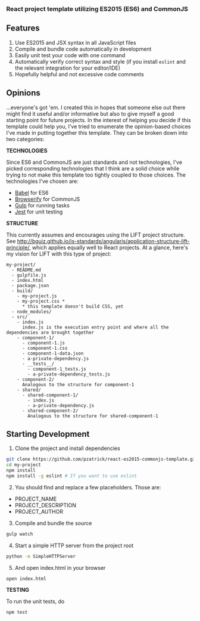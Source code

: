 ### React project template utilizing ES2015 (ES6) and CommonJS

## Features

1. Use ES2015 and JSX syntax in all JavaScript files
1. Compile and bundle code automatically in development
1. Easily unit test your code with one command
1. Automatically verify correct syntax and style (if you install `eslint` and the relevant integration for your editor/IDE)
1. Hopefully helpful and not excessive code comments


## Opinions

...everyone's got 'em. I created this in hopes that someone else out there might find it useful and/or informative but also to give myself a good starting point for future projects. In the interest of helping you decide if this template could help you, I've tried to enumerate the opinion-based choices I've made in putting together this template. They can be broken down into two categories:

__TECHNOLOGIES__

Since ES6 and CommonJS are just standards and not technologies, I've picked corresponding technologies that I think are a solid choice while trying to not make this template too tightly coupled to those choices. The technologies I've chosen are:

- [Babel](https://babeljs.io/) for ES6
- [Browserify](http://browserify.org/) for CommonJS
- [Gulp](http://gulpjs.com/) for running tasks
- [Jest](https://facebook.github.io/jest/) for unit testing

__STRUCTURE__

This currently assumes and encourages using the LIFT project structure. See http://bguiz.github.io/js-standards/angularjs/application-structure-lift-principle/, which applies equally well to React projects. At a glance, here's my vision for LIFT with this type of project:

```
my-project/
  - README.md
  - gulpfile.js
  - index.html
  - package.json
  - build/
    - my-project.js
    - my-project.css *
      * this template doesn't build CSS, yet
  - node_modules/
  - src/
    - index.js
      index.js is the execution entry point and where all the dependencies are brought together
    - component-1/
      - component-1.js
      - component-1.css
      - component-1-data.json
      - a-private-dependency.js
      - __tests__/
        - component-1_tests.js
        - a-private-dependency_tests.js
    - component-2/
      Analogous to the structure for component-1
    - shared/
      - shared-component-1/
        - index.js
        - a-private-dependency.js
      - shared-component-2/
        Analogous to the structure for shared-component-1

```


## Starting Development

1. Clone the project and install dependencies

```bash 
git clone https://github.com/pzatrick/react-es2015-commonjs-template.git my-project
cd my-project
npm install
npm install -g eslint # If you want to use eslint 
```

2. You should find and replace a few placeholders. Those are:


* PROJECT_NAME
* PROJECT_DESCRIPTION
* PROJECT_AUTHOR


3. Compile and bundle the source

```bash
gulp watch
```

4. Start a simple HTTP server from the project root

```bash
python -m SimpleHTTPServer
```

5. And open index.html in your browser

```bash
open index.html
```

__TESTING__

To run the unit tests, do

```bash
npm test
```
